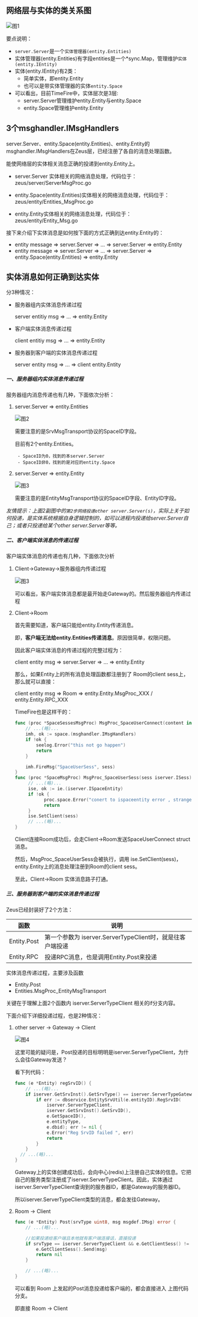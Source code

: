 ## 网络层与实体的类关系图

![图1](assets/a.jpg)

要点说明：

  - `server.Server`是一个`实体管理器(entity.Entities)`
  - 实体管理器(entity.Entities)有字段entities是一个*sync.Map，管理维护`实体(entity.IEntity)`
  - 实体(entity.IEntity)有2类：
    - 简单实体，即entity.Entity
    - 也可以是带实体管理器的实体`entity.Space`
  - 可以看出，目前TimeFire中，实体层次是3层:
    - server.Server管理维护entity.Entity与entity.Space
    - entity.Space管理维护entity.Entity


## 3个msghandler.IMsgHandlers

server.Server、entity.Space(entity.Entities)、entity.Entity的msghandler.IMsgHandlers在Zeus层，已经注册了各自的消息处理函数。

能使网络层的实体相关消息正确的投递到entity.Entity上。

  - server.Server 实体相关的网络消息处理，代码位于：zeus/server/ServerMsgProc.go

  - entity.Space(entity.Entities)实体相关的网络消息处理，代码位于：zeus/entity/Entities_MsgProc.go

  - entity.Entity实体相关的网络消息处理，代码位于：zeus/entity/Entity_Msg.go


接下来介绍下实体消息是如何按下面的方式正确到达entity.Entity的：
  - entity message => server.Server => ... => server.Server => entity.Entity
  - entity message => server.Server => ... => server.Server => entity.Space(entity.Entities) => entity.Entity

## 实体消息如何正确到达实体

分3种情况：

  - 服务器组内实体消息传递过程

    server entitiy msg => ... => entity.Entity

  - 客户端实体消息传递过程

    client entitiy msg => ... => entity.Entity
    
  - 服务器到客户端的实体消息传递过程
  
    server entity msg => ... => client entity.Entity
    

##### 一、服务器组内实体消息传递过程

服务器组内消息传递也有几种，下面依次分析：

1. server.Server => entity.Entities

    ![图2](assets/b.jpg)

    需要注意的是SrvMsgTransport协议的SpaceID字段。

    目前有2个entity.Entities。

        - SpaceID为0，找到的本server.Server
        - SpaceID非0，找到的是对应的entity.Space

1. server.Server => entity.Entity

    ![图3](assets/c.jpg)

    需要注意的是EntityMsgTransport协议的SpaceID字段、EntityID字段。

*友情提示：上面2副图中的`第2步网络投递other server.Server(s)`，实际上关于如何投递，是实体系统根据自身逻辑控制的，如可以进程内投递给server.Server自己；或者只投递给某个other server.Server等等。*


##### 二、客户端实体消息的传递过程

客户端实体消息的传递也有几种，下面依次分析

1. Client->Gateway->服务器组内传递过程

    ![图3](assets/d.jpg)

    可以看出，客户端实体消息都是最开始走Gateway的。然后服务器组内传递过程


1. Client->Room

    首先需要知道，客户端只能给entity.Entity传递消息。

    即，**客户端无法给entity.Entities传递消息**。原因很简单，权限问题。

    因此客户端实体消息的传递过程的完整过程为：

    client entity msg => server.Server => ... => entity.Entity

    那么，如果Entity上的所有消息处理函数都注册到了 Room的client sess上，那么就可以直接：

    client entity msg => Room => entity.Entity.MsgProc_XXX / entity.Entity.RPC_XXX

    TimeFire也是这样干的：

    ```go
    func (proc *SpaceSessesMsgProc) MsgProc_SpaceUserConnect(content interface{}) {
    	// ...(略)...
    	imh, ok := space.(msghandler.IMsgHandlers)
    	if !ok {
    		seelog.Error("this not go happen")
    		return
    	}

    	imh.FireMsg("SpaceUserSess", sess)
    }
    func (proc *SpaceMsgProc) MsgProc_SpaceUserSess(sess iserver.ISess) {
	     // ...(略)...
	     ise, ok := ie.(iserver.ISpaceEntity)
	     if !ok {
		       proc.space.Error("conert to ispaceentity error , strange!! ")
		       return
	     }
	     ise.SetClient(sess)
	     // ...(略)...
    }
    ```

    Client连接Room成功后，会走Client->Room发送SpaceUserConnect struct消息。

    然后，MsgProc_SpaceUserSess会被执行，调用 ise.SetClient(sess)，entity.Entity上的消息处理注册到Room的client sess。

    至此，Client->Room 实体消息路子打通。


##### 三、服务器到客户端的实体消息传递过程

Zeus已经封装好了2个方法：

函数        | 说明
------------|------------------------------
Entity.Post | 第一个参数为 iserver.ServerTypeClient时，就是往客户端投递
Entity.RPC  | 投递RPC消息，也是调用Entity.Post来投递

实体消息传递过程，主要涉及函数
  - Entity.Post
  - Entities.MsgProc_EntityMsgTransport

关键在于理解上面2个函数内 iserver.ServerTypeClient 相关的if分支内容。

下面介绍下详细投递过程，也是2种情况：

1. other server -> Gateway -> Client

    ![图4](assets/f.jpg)

    这里可能的疑问是，Post投递的目标明明是iserver.ServerTypeClient，为什么会往Gateway发送？

    看下列代码：

    ```go
    func (e *Entity) regSrvID() {
    	// ...(略)...
    	if iserver.GetSrvInst().GetSrvType() == iserver.ServerTypeGateway {
    		if err := dbservice.EntitySrvUtil(e.entityID).RegSrvID(
    			iserver.ServerTypeClient,
    			iserver.GetSrvInst().GetSrvID(),
    			e.GetSpaceID(),
    			e.entityType,
    			e.dbid); err != nil {
    			e.Error("Reg SrvID failed ", err)
    			return
    		}
    	}
      // ...(略)...
    }
    ```

    Gateway上的实体创建成功后，会向中心(redis)上注册自己实体的信息。它把自己的服务类型注册成了iserver.ServerTypeClient。因此，实体通过iserver.ServerTypeClient查询到的服务器ID，都是Gateway的服务器ID。

    所以iserver.ServerTypeClient类型的消息，都会发往Gateway。


1. Room -> Client

    ```go
    func (e *Entity) Post(srvType uint8, msg msgdef.IMsg) error {
    	// ...(略)...

    	//如果投递给客户端且本地就有客户端连接话，直接投递
    	if srvType == iserver.ServerTypeClient && e.GetClientSess() != nil {
    		e.GetClientSess().Send(msg)
    		return nil
    	}

    	// ...(略)...
    }
    ```
    可以看到 Room 上发起的Post消息投递给客户端的，都会直接进入 上图代码分支。

    即直接 Room -> Client
